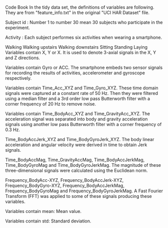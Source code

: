 Code Book
In the tidy data set, the definitions of variables are following. They are from "feature_info.txt" in the original "UCI HAR Dataset" file.

Subject id :
Number 1 to number 30 mean 30 subjects who participate in the experiment.

Activity :
Each subject performes six activities when wearing a smartphone.

Walking
Walking upstairs
Walking downstairs
Sitting
Standing
Laying
Variables contain X, Y or X.
It is used to denote 3-axial signals in the X, Y and Z directions.

Variables contain Gyro or ACC.
The smartphone embeds two sensor signals for recording the results of activities, accelerometer and gyroscope respectively.

Variables contain Time_Acc_XYZ and Time_Gyro_XYZ.
These time domain signals were captured at a constant rate of 50 Hz. Then they were filtered using a median filter and a 3rd order low pass Butterworth filter with a corner frequency of 20 Hz to remove noise.

Variables contain Time_BodyAcc_XYZ and Time_GravityAcc_XYZ.
The acceleration signal was separated into body and gravity acceleration signals using another low pass Butterworth filter with a corner frequency of 0.3 Hz.

Time_BodyAccJerk_XYZ and Time_BodyGyroJerk_XYZ.
The body linear acceleration and angular velocity were derived in time to obtain Jerk signals.

Time_BodyAccMag, Time_GravityAccMag, Time_BodyAccJerkMag, Time_BodyGyroMag and Time_BodyGyroJerkMag.
The magnitude of these three-dimensional signals were calculated using the Euclidean norm.

Frequency_BodyAcc-XYZ, Frequency_BodyAccJerk-XYZ, Frequency_BodyGyro-XYZ, Frequency_BodyAccJerkMag, Frequency_BodyGyroMag and Frequency_BodyGyroJerkMag.
A Fast Fourier Transform (FFT) was applied to some of these signals producing these variables.

Variables contain mean: Mean value.

Variables contain std: Standard deviation.
